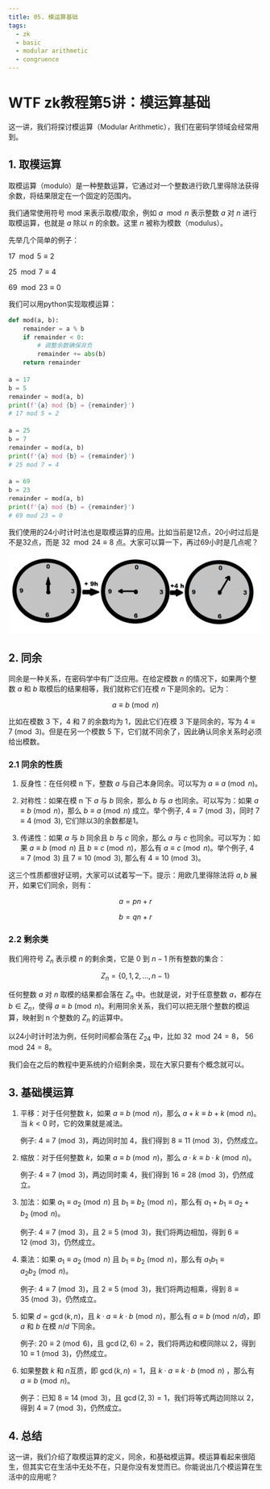 ```yaml
---
title: 05. 模运算基础
tags:
  - zk
  - basic
  - modular arithmetic
  - congruence
---
```


# WTF zk教程第5讲：模运算基础

这一讲，我们将探讨模运算（Modular Arithmetic），我们在密码学领域会经常用到。

## 1. 取模运算

取模运算（modulo）是一种整数运算，它通过对一个整数进行欧几里得除法获得余数，将结果限定在一个固定的范围内。

我们通常使用符号 $\text{mod}$ 来表示取模/取余，例如 $a \mod n$ 表示整数 $a$ 对 $n$ 进行取模运算，也就是 $a$ 除以 $n$ 的余数。这里 $n$ 被称为模数（modulus）。

先举几个简单的例子：

$17 \mod 5 \equiv 2$

$25 \mod 7 \equiv 4$

$69 \mod 23 \equiv 0$

我们可以用python实现取模运算：

```python
def mod(a, b):
    remainder = a % b
    if remainder < 0:
        # 调整余数确保非负
        remainder += abs(b)
    return remainder

a = 17
b = 5
remainder = mod(a, b)
print(f'{a} mod {b} = {remainder}')
# 17 mod 5 = 2

a = 25
b = 7
remainder = mod(a, b)
print(f'{a} mod {b} = {remainder}')
# 25 mod 7 = 4

a = 69
b = 23
remainder = mod(a, b)
print(f'{a} mod {b} = {remainder}')
# 69 mod 23 = 0
```

我们使用的24小时计时法也是取模运算的应用。比如当前是12点，20小时过后是不是32点，而是 $32 \mod 24 \equiv 8$ 点。大家可以算一下，再过69小时是几点呢？

![](./img/5-1.png)

## 2. 同余

同余是一种关系，在密码学中有广泛应用。在给定模数 $n$ 的情况下，如果两个整数 $a$ 和 $b$ 取模后的结果相等，我们就称它们在模 $n$ 下是同余的。记为：

$$
a \equiv b \pmod{n}
$$

比如在模数 $3$ 下，4 和 7 的余数均为 1，因此它们在模 3 下是同余的，写为 $4 \equiv 7 \pmod{3}$。但是在另一个模数 $5$ 下，它们就不同余了，因此确认同余关系时必须给出模数。

### 2.1 同余的性质

1. 反身性：在任何模 n 下，整数 $a$ 与自己本身同余。可以写为 $a \equiv a \pmod{n}$。

2. 对称性：如果在模 n 下 $a$ 与 $b$ 同余，那么 $b$ 与 $a$ 也同余。可以写为：如果 $a \equiv b \pmod{n}$，那么 $b \equiv a \pmod{n}$ 成立。举个例子, $4 \equiv 7 \pmod{3}$，同时 $7 \equiv 4 \pmod{3}$, 它们除以3的余数都是1。

3. 传递性：如果 $a$ 与 $b$ 同余且 $b$ 与 $c$ 同余，那么 $a$ 与 $c$ 也同余。可以写为：如果 $a \equiv b \pmod{n}$ 且 $b \equiv c \pmod{n}$，那么有 $a \equiv c \pmod{n}$。举个例子, $4 \equiv 7 \pmod{3}$ 且 $7 \equiv 10 \pmod{3}$, 那么有 $4 \equiv 10 \pmod{3}$。

这三个性质都很好证明，大家可以试着写一下。提示：用欧几里得除法将 $a, b$ 展开，如果它们同余，则有：

$$
a=pn+r
$$

$$
b=qn+r
$$

### 2.2 剩余类

我们用符号 $Z_n$ 表示模 $n$ 的剩余类，它是 $0$ 到 $n-1$ 所有整数的集合：

$$
Z_n = \{0, 1, 2, \ldots, n-1\}
$$

任何整数 $a$ 对 $n$ 取模的结果都会落在 $Z_n$ 中。也就是说，对于任意整数 $a$，都存在 $b \in Z_n$，使得 $a \equiv b \pmod{n}$。利用同余关系，我们可以把无限个整数的模运算，映射到 n 个整数的 $Z_n$ 的运算中。

以24小时计时法为例，任何时间都会落在 $Z_{24}$ 中，比如 $32 \mod 24 = 8$， $56 \mod 24 = 8$。

我们会在之后的教程中更系统的介绍剩余类，现在大家只要有个概念就可以。

## 3. 基础模运算

1. 平移：对于任何整数 $k$，如果 $a \equiv b \pmod{n}$，那么 $a+k \equiv b+k \pmod{n}$。当 $k < 0$ 时，它的效果就是减法。

    例子: $4 \equiv 7 \pmod{3}$，两边同时加 4，我们得到 $8 \equiv 11 \pmod{3}$，仍然成立。

2. 缩放：对于任何整数 $k$，如果 $a \equiv b \pmod{n}$，那么 $a \cdot k \equiv b \cdot k \pmod{n}$。

    例子: $4 \equiv 7 \pmod{3}$，两边同时乘 4，我们得到 $16 \equiv 28 \pmod{3}$，仍然成立。

3. 加法：如果 $a_1 \equiv a_2 \pmod{n}$ 且 $b_1 \equiv b_2 \pmod{n}$，那么有 $a_1 + b_1 \equiv a_2 + b_2 \pmod{n}$。

    例子: $4 \equiv 7 \pmod{3}$，且 $2 \equiv 5 \pmod{3}$，我们将两边相加，得到 $6 \equiv 12 \pmod{3}$，仍然成立。

4. 乘法：如果 $a_1 \equiv a_2 \pmod{n}$ 且 $b_1 \equiv b_2 \pmod{n}$，那么有 $a_1 b_1 \equiv a_2  b_2 \pmod{n}$。

    例子: $4 \equiv 7 \pmod{3}$，且 $2 \equiv 5 \pmod{3}$，我们将两边相乘，得到 $8 \equiv 35 \pmod{3}$，仍然成立。

5. 如果 $d=\gcd(k,n)$，且 $k \cdot a \equiv k \cdot b \pmod{n}$，那么有 $a \equiv b \pmod{n/d}$，即 $a$ 和 $b$ 在模 $n/d$ 下同余。

    例子: $20 \equiv 2 \pmod{6}$，且 $\gcd(2, 6) = 2$，我们将两边和模同除以 $2$，得到 $10 \equiv 1 \pmod{3}$，仍然成立。


6. 如果整数 $k$ 和 $n$互质，即 $\gcd(k,n) = 1$，且 $k \cdot a \equiv k \cdot b \pmod{n}$ ，那么有 $a \equiv b \pmod{n}$。

    例子：已知 $8 \equiv 14 \pmod{3}$，且 $\gcd(2, 3) = 1$，我们将等式两边同除以 $2$，得到 $4 \equiv 7 \pmod{3}$，仍然成立。

## 4. 总结

这一讲，我们介绍了取模运算的定义，同余，和基础模运算。模运算看起来很陌生，但其实它在生活中无处不在，只是你没有发觉而已。你能说出几个模运算在生活中的应用呢？

